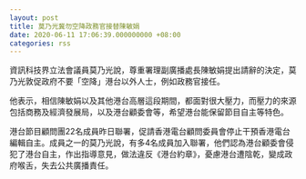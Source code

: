 ```yaml
---
layout: post
title: 莫乃光冀勿空降政務官接替陳敏娟
date: 2020-06-11 17:06:39.000000000 +08:00
categories: rss
---
```


資訊科技界立法會議員莫乃光說，尊重署理副廣播處長陳敏娟提出請辭的決定，莫乃光敦促政府不要「空降」港台以外人士，例如政務官接任。

他表示，相信陳敏娟以及其他港台高層這段期間，都面對很大壓力，而壓力的來源包括商務及經濟發展局，以及港台顧委會等，希望港台能保留節目自主等特色。

港台節目顧問團22名成員昨日聯署，促請香港電台顧問委員會停止干預香港電台編輯自主。成員之一的莫乃光說，有多4名成員加入聯署，他們認為港台顧委會侵犯了港台自主，作出指導意見，做法違反《港台約章》，憂慮港台遭陰乾，變成政府喉舌，失去公共廣播責任。
